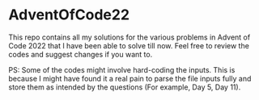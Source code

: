 # AdventOfCode22
This repo contains all my solutions for the various problems in Advent of Code 2022 that I have been able to solve till now. Feel free to review the codes and suggest changes if you want to. 

PS: Some of the codes might involve hard-coding the inputs. This is because I might have found it a real pain to parse the file inputs fully and store them as intended by the questions (For example, Day 5, Day 11).
